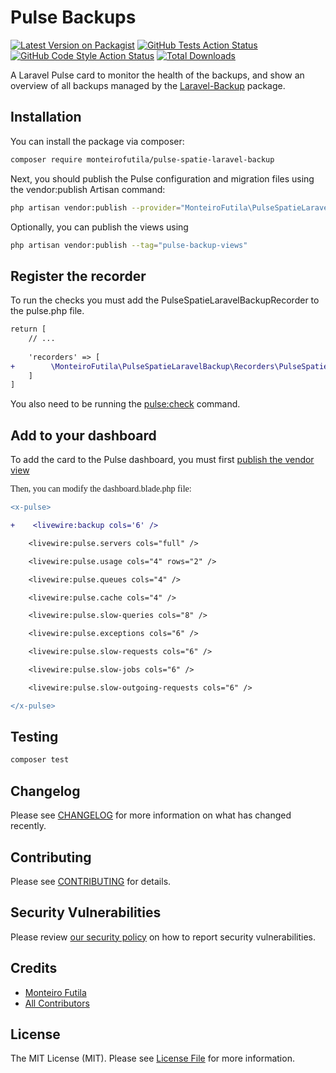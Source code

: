 # Pulse Backups

[![Latest Version on Packagist](https://img.shields.io/packagist/v/monteirofutila/pulse-spatie-laravel-backup.svg?style=flat-square)](https://packagist.org/packages/monteirofutila/pulse-spatie-laravel-backup)
[![GitHub Tests Action Status](https://img.shields.io/github/actions/workflow/status/monteirofutila/pulse-spatie-laravel-backup/run-tests.yml?branch=main&label=tests&style=flat-square)](https://github.com/monteirofutila/pulse-spatie-laravel-backup/actions?query=workflow%3Arun-tests+branch%3Amain)
[![GitHub Code Style Action Status](https://img.shields.io/github/actions/workflow/status/monteirofutila/pulse-spatie-laravel-backup/fix-php-code-style-issues.yml?branch=main&label=code%20style&style=flat-square)](https://github.com/monteirofutila/pulse-spatie-laravel-backup/actions?query=workflow%3A"Fix+PHP+code+style+issues"+branch%3Amain)
[![Total Downloads](https://img.shields.io/packagist/dt/monteirofutila/pulse-spatie-laravel-backup.svg?style=flat-square)](https://packagist.org/packages/monteirofutila/pulse-spatie-laravel-backup)

A Laravel Pulse card to monitor the health of the backups, and show an overview of all backups managed by the  [Laravel-Backup](https://spatie.be/docs/laravel-backup/) package.

## Installation

You can install the package via composer:

```bash
composer require monteirofutila/pulse-spatie-laravel-backup
```

Next, you should publish the Pulse configuration and migration files using the vendor:publish Artisan command:

```bash
php artisan vendor:publish --provider="MonteiroFutila\PulseSpatieLaravelBackup\PulseSpatieLaravelBackupServiceProvider"
```

Optionally, you can publish the views using

```bash
php artisan vendor:publish --tag="pulse-backup-views"
```

## Register the recorder

To run the checks you must add the PulseSpatieLaravelBackupRecorder to the pulse.php file.</p>

```diff
return [
    // ...
    
    'recorders' => [
+        \MonteiroFutila\PulseSpatieLaravelBackup\Recorders\PulseSpatieLaravelBackupRecorder::class => [],
    ]
]
```

You also need to be running the <a href="https://laravel.com/docs/10.x/pulse#dashboard-cards">pulse:check</a> command.

## Add to your dashboard

To add the card to the Pulse dashboard, you must first <a href="https://laravel.com/docs/10.x/pulse#dashboard-customization">publish the vendor view</a>

<p style="font-family: 'CustomFont';">Then, you can modify the dashboard.blade.php file: </p>

```diff
<x-pulse>

+    <livewire:backup cols='6' />

    <livewire:pulse.servers cols="full" />

    <livewire:pulse.usage cols="4" rows="2" />

    <livewire:pulse.queues cols="4" />

    <livewire:pulse.cache cols="4" />

    <livewire:pulse.slow-queries cols="8" />

    <livewire:pulse.exceptions cols="6" />

    <livewire:pulse.slow-requests cols="6" />

    <livewire:pulse.slow-jobs cols="6" />

    <livewire:pulse.slow-outgoing-requests cols="6" />

</x-pulse>
```

## Testing

```bash
composer test
```

## Changelog

Please see [CHANGELOG](CHANGELOG.md) for more information on what has changed recently.

## Contributing

Please see [CONTRIBUTING](CONTRIBUTING.md) for details.

## Security Vulnerabilities

Please review [our security policy](../../security/policy) on how to report security vulnerabilities.

## Credits

- [Monteiro Futila](https://github.com/monteirofutila)
- [All Contributors](../../contributors)

## License

The MIT License (MIT). Please see [License File](LICENSE.md) for more information.
